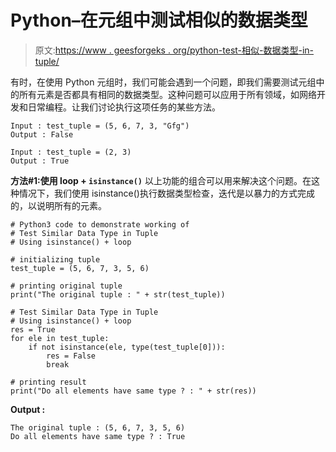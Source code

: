 # Python–在元组中测试相似的数据类型

> 原文:[https://www . geesforgeks . org/python-test-相似-数据类型-in-tuple/](https://www.geeksforgeeks.org/python-test-similar-data-type-in-tuple/)

有时，在使用 Python 元组时，我们可能会遇到一个问题，即我们需要测试元组中的所有元素是否都具有相同的数据类型。这种问题可以应用于所有领域，如网络开发和日常编程。让我们讨论执行这项任务的某些方法。

```
Input : test_tuple = (5, 6, 7, 3, "Gfg")
Output : False

Input : test_tuple = (2, 3)
Output : True

```

**方法#1:使用 loop + `isinstance()`**
以上功能的组合可以用来解决这个问题。在这种情况下，我们使用 isinstance()执行数据类型检查，迭代是以暴力的方式完成的，以说明所有的元素。

```
# Python3 code to demonstrate working of 
# Test Similar Data Type in Tuple
# Using isinstance() + loop

# initializing tuple
test_tuple = (5, 6, 7, 3, 5, 6)

# printing original tuple
print("The original tuple : " + str(test_tuple))

# Test Similar Data Type in Tuple
# Using isinstance() + loop
res = True
for ele in test_tuple:
    if not isinstance(ele, type(test_tuple[0])):
        res = False 
        break

# printing result 
print("Do all elements have same type ? : " + str(res))
```

**Output :**

```
The original tuple : (5, 6, 7, 3, 5, 6)
Do all elements have same type ? : True

```